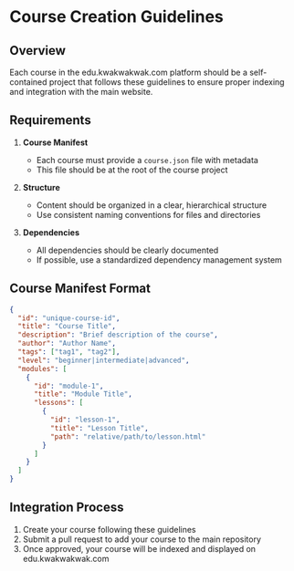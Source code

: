 # Course Creation Guidelines

## Overview

Each course in the edu.kwakwakwak.com platform should be a self-contained project that follows these guidelines to ensure proper indexing and integration with the main website.

## Requirements

1. **Course Manifest**
   - Each course must provide a `course.json` file with metadata
   - This file should be at the root of the course project

2. **Structure**
   - Content should be organized in a clear, hierarchical structure
   - Use consistent naming conventions for files and directories

3. **Dependencies**
   - All dependencies should be clearly documented
   - If possible, use a standardized dependency management system

## Course Manifest Format

```json
{
  "id": "unique-course-id",
  "title": "Course Title",
  "description": "Brief description of the course",
  "author": "Author Name",
  "tags": ["tag1", "tag2"],
  "level": "beginner|intermediate|advanced",
  "modules": [
    {
      "id": "module-1",
      "title": "Module Title",
      "lessons": [
        {
          "id": "lesson-1",
          "title": "Lesson Title",
          "path": "relative/path/to/lesson.html"
        }
      ]
    }
  ]
}
```

## Integration Process

1. Create your course following these guidelines
2. Submit a pull request to add your course to the main repository
3. Once approved, your course will be indexed and displayed on edu.kwakwakwak.com